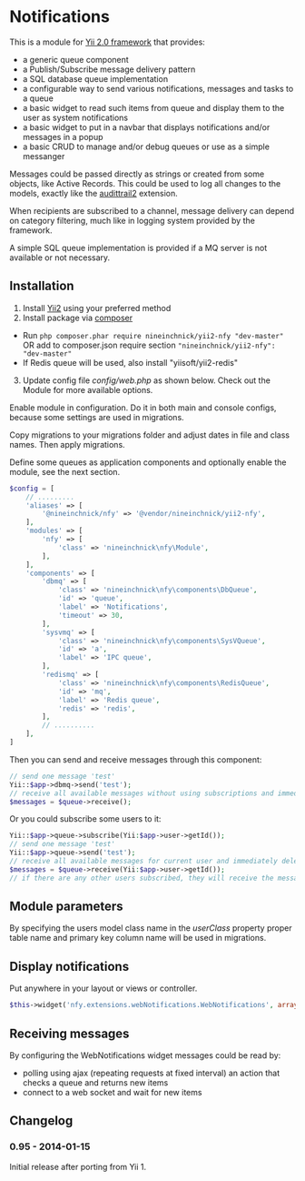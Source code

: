 # Notifications

This is a module for [Yii 2.0 framework](http://www.yiiframework.com/) that provides:

* a generic queue component
* a Publish/Subscribe message delivery pattern
* a SQL database queue implementation
* a configurable way to send various notifications, messages and tasks to a queue
* a basic widget to read such items from queue and display them to the user as system notifications
* a basic widget to put in a navbar that displays notifications and/or messages in a popup
* a basic CRUD to manage and/or debug queues or use as a simple messanger

Messages could be passed directly as strings or created from some objects, like Active Records. This could be used to log all changes to the models, exactly like the [audittrail2](http://www.yiiframework.com/extension/audittrail2) extension.

When recipients are subscribed to a channel, message delivery can depend on category filtering, much like in logging system provided by the framework.

A simple SQL queue implementation is provided if a MQ server is not available or not necessary.

## Installation

1. Install [Yii2](https://github.com/yiisoft/yii2/tree/master/apps/basic) using your preferred method
2. Install package via [composer](http://getcomposer.org/download/)
  * Run `php composer.phar require nineinchnick/yii2-nfy "dev-master"` OR add to composer.json require section `"nineinchnick/yii2-nfy": "dev-master"`
  * If Redis queue will be used, also install "yiisoft/yii2-redis"
3. Update config file *config/web.php* as shown below. Check out the Module for more available options.


Enable module in configuration. Do it in both main and console configs, because some settings are used in migrations.

Copy migrations to your migrations folder and adjust dates in file and class names. Then apply migrations.

Define some queues as application components and optionally enable the module, see the next section.

~~~php
$config = [
    // .........
	'aliases' => [
		'@nineinchnick/nfy' => '@vendor/nineinchnick/yii2-nfy',
	],
	'modules' => [
		'nfy' => [
			'class' => 'nineinchnick\nfy\Module',
		],
	],
	'components' => [
		'dbmq' => [
			'class' => 'nineinchnick\nfy\components\DbQueue',
			'id' => 'queue',
			'label' => 'Notifications',
			'timeout' => 30,
		],
		'sysvmq' => [
			'class' => 'nineinchnick\nfy\components\SysVQueue',
			'id' => 'a',
			'label' => 'IPC queue',
		],
		'redismq' => [
			'class' => 'nineinchnick\nfy\components\RedisQueue',
			'id' => 'mq',
			'label' => 'Redis queue',
			'redis' => 'redis',
		],
		// ..........
	],
]
~~~

Then you can send and receive messages through this component:

~~~php
// send one message 'test'
Yii::$app->dbmq->send('test');
// receive all available messages without using subscriptions and immediately delete them from the queue
$messages = $queue->receive();
~~~

Or you could subscribe some users to it:

~~~php
Yii::$app->queue->subscribe(Yii:$app->user->getId());
// send one message 'test'
Yii::$app->queue->send('test');
// receive all available messages for current user and immediately delete them from the queue
$messages = $queue->receive(Yii:$app->user->getId());
// if there are any other users subscribed, they will receive the message independently
~~~

## Module parameters

By specifying the users model class name in the _userClass_ property proper table name and primary key column name will be used in migrations.

## Display notifications

Put anywhere in your layout or views or controller.

~~~php
$this->widget('nfy.extensions.webNotifications.WebNotifications', array('url'=>$this->createUrl('/nfy/default/poll', array('id'=>'queueComponentId'))));
~~~

## Receiving messages

By configuring the WebNotifications widget messages could be read by:

* polling using ajax (repeating requests at fixed interval) an action that checks a queue and returns new items
* connect to a web socket and wait for new items

## Changelog

### 0.95 - 2014-01-15

Initial release after porting from Yii 1.


